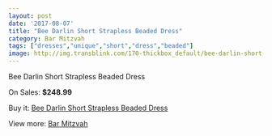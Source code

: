 ```yaml
---
layout: post
date: '2017-08-07'
title: "Bee Darlin Short Strapless Beaded Dress"
category: Bar Mitzvah
tags: ["dresses","unique","short","dress","beaded"]
image: http://img.transblink.com/170-thickbox_default/bee-darlin-short-strapless-beaded-dress.jpg
---
```

Bee Darlin Short Strapless Beaded Dress

On Sales: **$248.99**
<a href="https://www.transblink.com/en/bar-mitzvah/45-bee-darlin-short-strapless-beaded-dress.html"><amp-img layout="responsive" width="600" height="600" src="//img.transblink.com/170-thickbox_default/bee-darlin-short-strapless-beaded-dress.jpg" alt="Bee Darlin Short Strapless Beaded Dress 0" /></a>
<a href="https://www.transblink.com/en/bar-mitzvah/45-bee-darlin-short-strapless-beaded-dress.html"><amp-img layout="responsive" width="600" height="600" src="//img.transblink.com/171-thickbox_default/bee-darlin-short-strapless-beaded-dress.jpg" alt="Bee Darlin Short Strapless Beaded Dress 1" /></a>

Buy it: [Bee Darlin Short Strapless Beaded Dress](https://www.transblink.com/en/bar-mitzvah/45-bee-darlin-short-strapless-beaded-dress.html "Bee Darlin Short Strapless Beaded Dress")

View more: [Bar Mitzvah](https://www.transblink.com/en/2-bar-mitzvah "Bar Mitzvah")